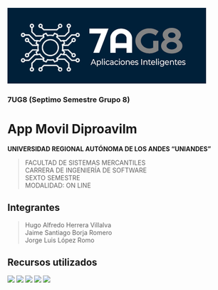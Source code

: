 ![7AG8](logo7AG8.jpg)
### 7UG8 (Septimo Semestre Grupo 8)

# App Movil Diproavilm

**UNIVERSIDAD REGIONAL AUTÓNOMA DE LOS ANDES 
“UNIANDES”** <br>
>FACULTAD DE SISTEMAS MERCANTILES <br>
CARRERA DE INGENIERÍA DE SOFTWARE <br>
SEXTO SEMESTRE <br>
MODALIDAD: ON LINE

## Integrantes
>Hugo Alfredo Herrera Villalva <br>
Jaime Santiago Borja Romero <br>
Jorge Luis López Romo <br>

## Recursos utilizados

![](https://img.shields.io/badge/Node-22.10.0-blue) 
![](https://img.shields.io/badge/Npm-10.9.7-blue) 
![](https://img.shields.io/badge/Ionic-7.2.0-blue) 
![](https://img.shields.io/badge/Angular-19.0.7-red) 
![](https://img.shields.io/badge/Lang-TypeScript-blue) 


